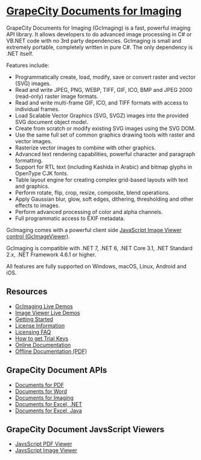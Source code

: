 # [GrapeCity Documents for Imaging](https://www.grapecity.com/documents-api-imaging)

GrapeCity Documents for Imaging (GcImaging) is a fast, powerful imaging API library.
It allows developers to do advanced image processing in C# or VB.NET code with no 3rd party dependencies.
GcImaging is small and extremely portable, completely written in pure C#.
The only dependency is .NET itself.

Features include:

- Programmatically create, load, modify, save or convert raster and vector (SVG) images.
- Read and write JPEG, PNG, WEBP, TIFF, GIF, ICO, BMP and JPEG 2000 (read-only) raster image formats.
- Read and write multi-frame GIF, ICO, and TIFF formats with access to individual frames.
- Load Scalable Vector Graphics (SVG, SVGZ) images into the provided SVG document object model.
- Create from scratch or modify existing SVG images using the SVG DOM.
- Use the same full set of common graphics drawing tools with raster and vector images.
- Rasterize vector images to combine with other graphics.
- Advanced text rendering capabilities, powerful character and paragraph formatting.
- Support for RTL text (including Kashida in Arabic) and bitmap glyphs in OpenType CJK fonts.
- Table layout engine for creating complex grid-based layouts with text and graphics.
- Perform rotate, flip, crop, resize, composite, blend operations.
- Apply Gaussian blur, glow, soft edges, dithering, thresholding and other effects to images.
- Perform advanced processing of color and alpha channels.
- Full programmatic access to EXIF metadata.

GcImaging comes with a powerful client side [JavaScript Image Viewer control (GcImageViewer)](https://www.npmjs.com/package/@grapecity/gcimageviewer).

GcImaging is compatible with .NET 7, .NET 6, .NET Core 3.1, .NET Standard 2.x, .NET Framework 4.6.1 or higher. 

All features are fully supported on Windows, macOS, Linux, Android and iOS.

## Resources
- [GcImaging Live Demos](https://www.grapecity.com/documents-api-imaging/demos)
- [Image Viewer Live Demos](https://www.grapecity.com/documents-api-imageviewer/demos)
- [Getting Started](https://www.grapecity.com/documents-api-imaging/docs/online/GettingStarted.html)
- [License Information](https://www.grapecity.com/documents-api-imaging/docs/online/licenseinfo.html)
- [Licensing FAQ](https://www.grapecity.com/licensing/documents-api)
- [How to get Trial Keys](https://www.grapecity.com/documents-api-imaging/docs/online/licenseinfo.html)
- [Online Documentation](https://www.grapecity.com/documents-api-imaging/docs/online/overview.html)
- [Offline Documentation (PDF)](https://www.grapecity.com/documents-api-imaging/docs/offlinehelp.pdf)

## GrapeCity Document APIs
- [Documents for PDF](https://www.grapecity.com/documents-api-pdf)
- [Documents for Word](https://www.grapecity.com/documents-api-word)
- [Documents for Imaging](https://www.grapecity.com/documents-api-imaging)
- [Documents for Excel, .NET](https://www.grapecity.com/documents-api-excel)
- [Documents for Excel, Java](https://www.grapecity.com/documents-api-excel-java)

## GrapeCity Document JavsScript Viewers
- [JavsScript PDF Viewer](https://www.grapecity.com/documents-api-pdf/javascript-pdf-viewer)
- [JavsScript Image Viewer](https://www.grapecity.com/documents-api-imaging/javascript-image-viewer)
